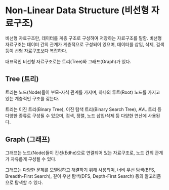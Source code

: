 # Non-Linear Data Structure (비선형 자료구조)

비선형 자료구조란, 데이터를 계층 구조로 구성하여 저장하는 자료구조를 말함. 비선형 자료구조는 데이터 간의 관계가 계층적으로 구성되어 있으며, 데이터를 삽입, 삭제, 검색 등이 선형 자료구조보다 복잡하다.

대표적인 비선형 자료구조로는 트리(Tree)와 그래프(Graph)가 있다.

## Tree (트리)

트리는 노드(Node)들이 부모-자식 관계를 가지며, 하나의 루트(Root) 노드를 가지고 있는 계층적인 구조를 갖는다.

트리는 이진 트리(Binary Tree), 이진 탐색 트리(Binary Search Tree), AVL 트리 등 다양한 종류로 구성될 수 있으며, 검색, 정렬, 노드 삽입/삭제 등 다양한 연산에 사용된다.

## Graph (그래프)

그래프는 노드(Node)들이 간선(Edhe)으로 연결되어 있는 자료구조로, 노드 간의 관계가 자유롭게 구성될 수 있다.

그래프는 다양한 문제를 모델링하고 해결하기 위해 사용되며, 너비 우선 탐색(BFS, Breadth-First Search), 깊이 우선 탐색(DFS, Depth-First Search) 등의 알고리즘으로 탐색할 수 있다.
